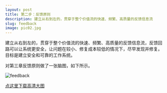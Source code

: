 ```yaml
---
layout: post
title: 第二步：反馈原则
description: 建立从右到左的，贯穿于整个价值流的快速、频繁、高质量的反馈信息流
slug: feedback
image: pic02.jpg
---
```


建立从右到左的，贯穿于整个价值流的快速、频繁、高质量的反馈信息流，反馈回路可以让系统更安全，让问题在较小、修复成本较低的情况下，尽早发现并修复。目标是建立安全和可靠的工作系统。

对第三章反馈原则做了一张脑图，如下所示。

![feedback](https://res.cloudinary.com/martinliu/image/upload/c_scale,w_1000/Handbook-C3-feedback.png)

[点这里下载高清大图](https://res.cloudinary.com/martinliu/image/upload/Handbook-C3-feedback.png)